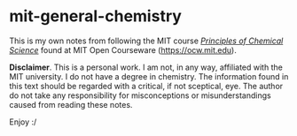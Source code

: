mit-general-chemistry
=====================

This is my own notes from following the MIT course [_Principles of
Chemical Science_][1] found at MIT Open Courseware
(https://ocw.mit.edu).

__Disclaimer__. This is a personal work. I am not, in any way, 
affiliated with the MIT university. I do not have a degree in 
chemistry. The information found in this text should be regarded
with a critical, if not sceptical, eye. The author do not take any
responsibility for misconceptions or misunderstandings caused from 
reading these notes.

Enjoy :/


[1]: https://ocw.mit.edu/courses/chemistry/5-111-principles-of-chemical-science-fall-2008/
